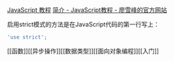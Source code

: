 [JavaScript 教程](https://www.w3school.com.cn/js/index.asp)
[简介 - JavaScript教程 - 廖雪峰的官方网站](https://liaoxuefeng.com/books/javascript/introduction/index.html)

启用strict模式的方法是在JavaScript代码的第一行写上：
```javascript
'use strict';
```
[[函数]][[异步操作]][[数据类型]][[面向对象编程]][[入门]]